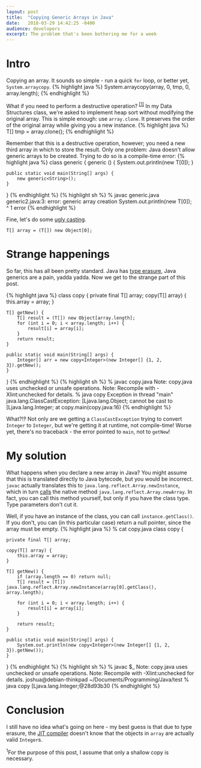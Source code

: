 ```yaml
---
layout:	post
title:	"Copying Generic Arrays in Java"
date:	2018-03-29 14:42:25 -0400
audience: developers
excerpt: The problem that's been bothering me for a week
---
```


# Intro

Copying an array.
It sounds so simple - run a quick `for` loop,
or better yet, `System.arraycopy`.
{% highlight java %}
System.arraycopy(array, 0, tmp, 0, array.length);
{% endhighlight %}

What if you need to perform a destructive operation? <sup><a href="#1">[1]</a></sup>
In my Data Structures class, we're asked to implement heap sort
without modifying the original array.
This is simple enough: use `array.clone`.
It preserves the order of the original array while giving you a new instance.
{% highlight java %}
T[] tmp = array.clone();
{% endhighlight %}

Remember that this is a destructive operation, however;
you need a new third array in which to store the result. 
Only one problem: Java doesn't allow generic arrays to be created.
Trying to do so is a compile-time error:
{% highlight java %}
class generic<T> {
    generic () {
        System.out.println(new T[0]);
    }

    public static void main(String[] args) {
        new generic<String>();
    }
}
{% endhighlight %}
{% highlight sh %}
 % javac generic.java
generic2.java:3: error: generic array creation
        System.out.println(new T[0]);
                           ^
1 error
{% endhighlight %}

Fine, let's do some [ugly casting](https://stackoverflow.com/a/530289).

`T[] array = (T[]) new Object[0];`

# Strange happenings
So far, this has all been pretty standard.
Java has [type erasure](https://docs.oracle.com/javase/tutorial/java/generics/erasure.html), Java generics are a pain, yadda yadda.
Now we get to the strange part of this post.

{% highlight java %}
class copy<T> {
    private final T[] array;
    copy(T[] array) {
        this.array = array;
    }

    T[] getNew() {
        T[] result = (T[]) new Object[array.length];
        for (int i = 0; i < array.length; i++) {
            result[i] = array[i];
        }
        return result;
    }

    public static void main(String[] args) {
        Integer[] arr = new copy<Integer>(new Integer[] {1, 2, 3}).getNew();
    }
}
{% endhighlight %}
{% highlight sh %}
 % javac copy.java
Note: copy.java uses unchecked or unsafe operations.
Note: Recompile with -Xlint:unchecked for details.
 % java copy 
Exception in thread "main" java.lang.ClassCastException: [Ljava.lang.Object; cannot be cast to [Ljava.lang.Integer;
        at copy.main(copy.java:16)
{% endhighlight %}

What?!‽
Not only are we getting a `ClassCastException` trying to convert `Integer` to `Integer`,
but we're getting it at runtime, not compile-time!
Worse yet, there's no traceback - the error pointed to `main`, not to `getNew`!

# My solution
What happens when you declare a new array in Java?
You might assume that this is translated directly to Java bytecode, but you would be incorrect.
`javac` actually translates this to `java.lang.reflect.Array.newInstance`, which in turn
[calls](http://hg.openjdk.java.net/jdk/jdk/file/1f9dd2360b17/src/java.base/share/classes/java/lang/reflect/Array.java#l76)
the native method `java.lang.reflect.Array.newArray`.
In fact, you can call this method yourself, but only if you have the class type.
Type parameters don't cut it.

Well, if you have an instance of the class, you can call `instance.getClass()`.
If you don't, you can (in this particular case) return a null pointer,
since the array must be empty.
{% highlight java %}
 % cat copy.java
class copy<T> {

    private final T[] array;

    copy(T[] array) {
        this.array = array;
    }

    T[] getNew() {
        if (array.length == 0) return null;
        T[] result = (T[]) java.lang.reflect.Array.newInstance(array[0].getClass(), array.length);

        for (int i = 0; i < array.length; i++) {
            result[i] = array[i];
        }

        return result;
    }

    public static void main(String[] args) {
        System.out.println(new copy<Integer>(new Integer[] {1, 2, 3}).getNew());
    }
}
{% endhighlight %}
{% highlight sh %}
% javac $_
Note: copy.java uses unchecked or unsafe operations.
Note: Recompile with -Xlint:unchecked for details.
joshua@debian-thinkpad ~/Documents/Programming/Java/test
 % java copy 
[Ljava.lang.Integer;@28d93b30
{% endhighlight %}

# Conclusion
I still have no idea what's going on here - my best guess is that due to type erasure,
the [JIT compiler](https://stackoverflow.com/a/95679) doesn't know that the objects in
`array` are actually valid `Integer`s.


<div class="footnote" name="1"><sup>1</sup>For the purpose of this post, I assume that only a shallow copy is necessary.</div>
